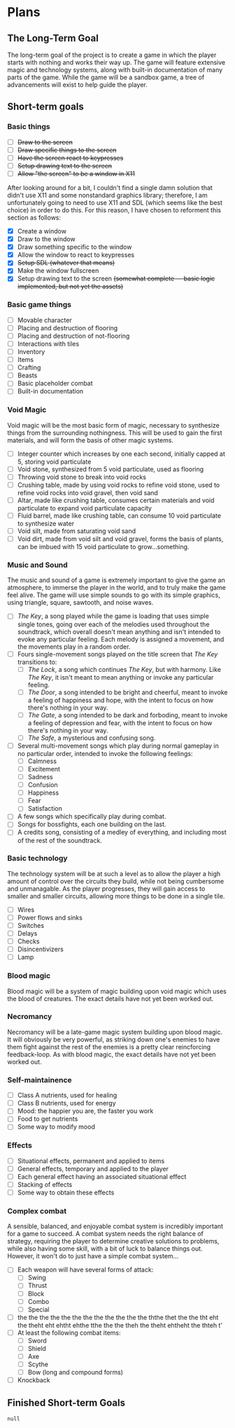 # Plans

## The Long-Term Goal

The long-term goal of the project is to create a game in which the player starts with nothing and works their way up.  The game will feature extensive magic and technology systems, along with built-in documentation of many parts of the game.  While the game will be a sandbox game, a tree of advancements will exist to help guide the player.

## Short-term goals

### Basic things

- [ ] ~~Draw to the screen~~
- [ ] ~~Draw specific things to the screen~~
- [ ] ~~Have the screen react to keypresses~~
- [ ] ~~Setup drawing text to the screen~~
- [ ] ~~Allow "the screen" to be a window in X11~~

After looking around for a bit, I couldn't find a single damn solution that didn't use X11 and some nonstandard graphics library; therefore, I am unfortunately going to need to use X11 and SDL (which seems like the best choice) in order to do this.  For this reason, I have chosen to reforment this section as follows:

- [X] Create a window
- [X] Draw to the window
- [X] Draw something specific to the window
- [X] Allow the window to react to keypresses
- [X] ~~Setup SDL (whatever that means)~~
- [X] Make the window fullscreen
- [X] Setup drawing text to the screen ~~(somewhat complete — basic logic implemented, but not yet the assets)~~

### Basic game things

- [ ] Movable character
- [ ] Placing and destruction of flooring
- [ ] Placing and destruction of not-flooring
- [ ] Interactions with tiles
- [ ] Inventory
- [ ] Items
- [ ] Crafting
- [ ] Beasts
- [ ] Basic placeholder combat
- [ ] Built-in documentation

### Void Magic

Void magic will be the most basic form of magic, necessary to synthesize things from the surrounding nothingness.  This will be used to gain the first materials, and will form the basis of other magic systems.

- [ ] Integer counter which increases by one each second, initially capped at 5, storing void particulate
- [ ] Void stone, synthesized from 5 void particulate, used as flooring
- [ ] Throwing void stone to break into void rocks
- [ ] Crushing table, made by using void rocks to refine void stone, used to refine void rocks into void gravel, then void sand
- [ ] Altar, made like crushing table, consumes certain materials and void particulate to expand void particulate capacity
- [ ] Fluid barrel, made like crushing table, can consume 10 void particulate to synthesize water
- [ ] Void silt, made from saturating void sand
- [ ] Void dirt, made from void silt and void gravel, forms the basis of plants, can be imbued with 15 void particulate to grow…something.

### Music and Sound

The music and sound of a game is extremely important to give the game an atmosphere, to immerse the player in the world, and to truly make the game feel alive.  The game will use simple sounds to go with its simple graphics, using triangle, square, sawtooth, and noise waves.

- [ ] _The Key_, a song played while the game is loading that uses simple single tones, going over each of the melodies used throughout the soundtrack, which overall doesn't mean anything and isn't intended to evoke any particular feeling.  Each melody is assigned a movement, and the movements play in a random order.
- [ ] Fours single-movement songs played on the title screen that _The Key_ transitions to:
	- [ ] _The Lock_, a song which continues _The Key_, but with harmony.  Like _The Key_, it isn't meant to mean anything or invoke any particular feeling.
	- [ ] _The Door_, a song intended to be bright and cheerful, meant to invoke a feeling of happiness and hope, with the intent to focus on how there's nothing in your way.
	- [ ] _The Gate_, a song intended to be dark and forboding, meant to invoke a feeling of depression and fear, with the intent to focus on how there's nothing in your way.
	- [ ] _The Safe_, a mysterious and confusing song.
- [ ] Several multi-movement songs which play during normal gameplay in no particular order, intended to invoke the following feelings:
	- [ ] Calmness
	- [ ] Excitement
	- [ ] Sadness
	- [ ] Confusion
	- [ ] Happiness
	- [ ] Fear
	- [ ] Satisfaction
- [ ] A few songs which specifically play during combat.
- [ ] Songs for bossfights, each one building on the last.
- [ ] A credits song, consisting of a medley of everything, and including most of the rest of the soundtrack.

### Basic technology

The technology system will be at such a level as to allow the player a high amount of control over the circuits they build, while not being cumbersome and unmanagable.  As the player progresses, they will gain access to smaller and smaller circuits, allowing more things to be done in a single tile.

- [ ] Wires
- [ ] Power flows and sinks
- [ ] Switches
- [ ] Delays
- [ ] Checks
- [ ] Disincentivizers
- [ ] Lamp

### Blood magic

Blood magic will be a system of magic building upon void magic which uses the blood of creatures.  The exact details have not yet been worked out.

### Necromancy

Necromancy will be a late-game magic system building upon blood magic.  It will obviously be very powerful, as striking down one's enemies to have them fight against the rest of the enemies is a pretty clear reincforcing feedback-loop.  As with blood magic, the exact details have not yet been worked out.

### Self-maintainence

- [ ] Class A nutrients, used for healing
- [ ] Class B nutrients, used for energy
- [ ] Mood:  the happier you are, the faster you work
- [ ] Food to get nutrients
- [ ] Some way to modify mood

### Effects

- [ ] Situational effects, permanent and applied to items
- [ ] General effects, temporary and applied to the player
- [ ] Each general effect having an associated situational effect
- [ ] Stacking of effects
- [ ] Some way to obtain these effects

### Complex combat

A sensible, balanced, and enjoyable combat system is incredibly important for a game to succeed.  A combat system needs the right balance of strategy, requiring the player to determine creative solutions to problems, while also having some skill, with a bit of luck to balance things out.  However, it won't do to just have a simple combat system…

- [ ] Each weapon will have several forms of attack:
	- [ ] Swing
	- [ ] Thrust
	- [ ] Block
	- [ ] Combo
	- [ ] Special
- [ ] the the the the the the the the the the the the ththe thet the the tht eht the theht eht ehtht ehthe tthe the the theh the theht ehtheht the thteh t'
- [ ] At least the following combat items:
	- [ ] Sword
	- [ ] Shield
	- [ ] Axe
	- [ ] Scythe
	- [ ] Bow (long and compound forms)
- [ ] Knockback

## Finished Short-term Goals

`null`
